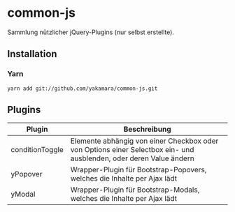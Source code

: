 common-js
=========

Sammlung nützlicher jQuery-Plugins (nur selbst erstellte).

Installation
------------

### Yarn

`yarn add git://github.com/yakamara/common-js.git`

Plugins
-------

Plugin | Beschreibung
--- | ---
conditionToggle | Elemente abhängig von einer Checkbox oder von Options einer Selectbox ein- und ausblenden, oder deren Value ändern
yPopover | Wrapper-Plugin für Bootstrap-Popovers, welches die Inhalte per Ajax lädt
yModal | Wrapper-Plugin für Bootstrap-Modals, welches die Inhalte per Ajax lädt
